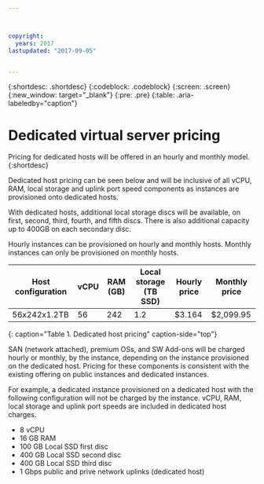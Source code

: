 ```yaml
---



copyright:
  years: 2017
lastupdated: "2017-09-05"


---
```


{:shortdesc: .shortdesc}
{:codeblock: .codeblock}
{:screen: .screen}
{:new_window: target="_blank"}
{:pre: .pre}
{:table: .aria-labeledby="caption"}

# Dedicated virtual server pricing
Pricing for dedicated hosts will be offered in an hourly and monthly model.
{:shortdesc}

Dedicated host pricing can be seen below and will be inclusive of all vCPU, RAM, local storage and uplink port speed components as instances are provisioned onto dedicated hosts. 

With dedicated hosts, additional local storage discs will be available, on first, second, third, fourth, and fifth discs. There is also additional capacity up to 400GB on each secondary disc.

Hourly instances can be provisioned on hourly and monthly hosts. Monthly instances can only be provisioned on monthly hosts.

| Host configuration | vCPU	| RAM (GB) | Local storage (TB SSD) |	Hourly price | Monthly price | 
| ------------------ | ---- | -------- | ---------------------- | ------------ | ------------- |
| 56x242x1.2TB	     |  56 	|   242    |        	1.2	          |     $3.164   | 	$2,099.95   |
{: caption="Table 1. Dedicated host pricing" caption-side="top"}

SAN (network attached), premium OSs, and SW Add-ons will be charged hourly or monthly, by the instance, depending on the instance provisioned on the dedicated host. Pricing for these components is consistent with the existing offering on public instances and dedicated instances. 

For example, a dedicated instance provisioned on a dedicated host with the following configuration will not be charged by the instance. vCPU, RAM, local storage and uplink port speeds are included in dedicated host charges. 

* 8 vCPU
* 16 GB RAM
* 100 GB Local SSD first disc
* 400 GB Local SSD second disc
* 400 GB Local SSD third disc
* 1  Gbps public and prive network uplinks (dedicated host)


